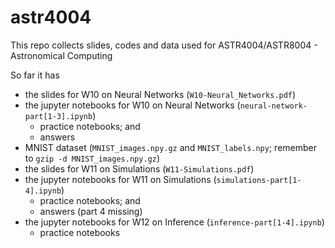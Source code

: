 # astr4004
This repo collects slides, codes and data used for ASTR4004/ASTR8004 - Astronomical Computing

So far it has
* the slides for W10 on Neural Networks (`W10-Neural_Networks.pdf`)
* the jupyter notebooks for W10 on Neural Networks (`neural-network-part[1-3].ipynb`)
    * practice notebooks; and
	* answers
* MNIST dataset (`MNIST_images.npy.gz` and `MNIST_labels.npy`; remember to `gzip -d MNIST_images.npy.gz`)
* the slides for W11 on Simulations (`W11-Simulations.pdf`)
* the jupyter notebooks for W11 on Simulations (`simulations-part[1-4].ipynb`)
    * practice notebooks; and
	* answers (part 4 missing)
* the jupyter notebooks for W12 on Inference (`inference-part[1-4].ipynb`)
    * practice notebooks

